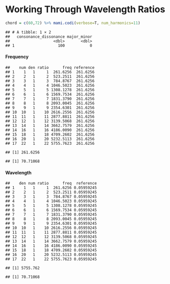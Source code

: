 Working Through Wavelength Ratios
================

``` r
chord = c(60,72) %>% mami.codi(verbose=T, num_harmonics=11)
```

    ## # A tibble: 1 × 2
    ##   consonance_dissonance major_minor
    ##                   <dbl>       <dbl>
    ## 1                   100           0

#### Frequency

    ##    num den ratio      freq reference
    ## 1    1   1     1  261.6256  261.6256
    ## 2    2   1     2  523.2511  261.6256
    ## 3    3   1     3  784.8767  261.6256
    ## 4    4   1     4 1046.5023  261.6256
    ## 5    5   1     5 1308.1278  261.6256
    ## 6    6   1     6 1569.7534  261.6256
    ## 7    7   1     7 1831.3790  261.6256
    ## 8    8   1     8 2093.0045  261.6256
    ## 9    9   1     9 2354.6301  261.6256
    ## 10  10   1    10 2616.2556  261.6256
    ## 11  11   1    11 2877.8811  261.6256
    ## 12  12   1    12 3139.5068  261.6256
    ## 13  14   1    14 3662.7579  261.6256
    ## 14  16   1    16 4186.0090  261.6256
    ## 15  18   1    18 4709.2602  261.6256
    ## 16  20   1    20 5232.5113  261.6256
    ## 17  22   1    22 5755.7623  261.6256

    ## [1] 261.6256

    ## [1] 70.71068

#### Wavelength

    ##    den num ratio      freq  reference
    ## 1    1   1     1  261.6256 0.05959245
    ## 2    2   1     2  523.2511 0.05959245
    ## 3    3   1     3  784.8767 0.05959245
    ## 4    4   1     4 1046.5023 0.05959245
    ## 5    5   1     5 1308.1278 0.05959245
    ## 6    6   1     6 1569.7534 0.05959245
    ## 7    7   1     7 1831.3790 0.05959245
    ## 8    8   1     8 2093.0045 0.05959245
    ## 9    9   1     9 2354.6301 0.05959245
    ## 10  10   1    10 2616.2556 0.05959245
    ## 11  11   1    11 2877.8811 0.05959245
    ## 12  12   1    12 3139.5068 0.05959245
    ## 13  14   1    14 3662.7579 0.05959245
    ## 14  16   1    16 4186.0090 0.05959245
    ## 15  18   1    18 4709.2602 0.05959245
    ## 16  20   1    20 5232.5113 0.05959245
    ## 17  22   1    22 5755.7623 0.05959245

    ## [1] 5755.762

    ## [1] 70.71068
